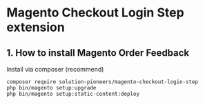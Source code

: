 # Magento Checkout Login Step extension

## 1. How to install Magento Order Feedback

Install via composer (recommend)

```
composer require solution-pioneers/magento-checkout-login-step
php bin/magento setup:upgrade
php bin/magento setup:static-content:deploy
```